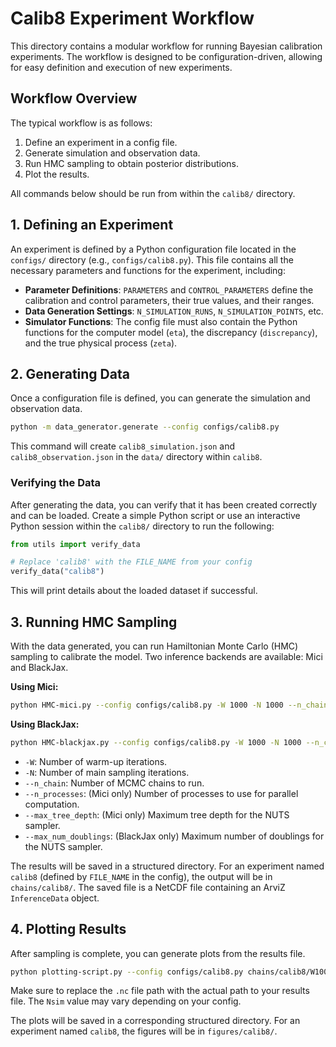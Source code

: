 # Calib8 Experiment Workflow

This directory contains a modular workflow for running Bayesian calibration experiments. The workflow is designed to be configuration-driven, allowing for easy definition and execution of new experiments.

## Workflow Overview

The typical workflow is as follows:

1. Define an experiment in a config file.
2. Generate simulation and observation data.
3. Run HMC sampling to obtain posterior distributions.
4. Plot the results.

All commands below should be run from within the `calib8/` directory.

## 1. Defining an Experiment

An experiment is defined by a Python configuration file located in the `configs/` directory (e.g., `configs/calib8.py`). This file contains all the necessary parameters and functions for the experiment, including:

- **Parameter Definitions**: `PARAMETERS` and `CONTROL_PARAMETERS` define the calibration and control parameters, their true values, and their ranges.
- **Data Generation Settings**: `N_SIMULATION_RUNS`, `N_SIMULATION_POINTS`, etc.
- **Simulator Functions**: The config file must also contain the Python functions for the computer model (`eta`), the discrepancy (`discrepancy`), and the true physical process (`zeta`).

## 2. Generating Data

Once a configuration file is defined, you can generate the simulation and observation data.

```bash
python -m data_generator.generate --config configs/calib8.py
```

This command will create `calib8_simulation.json` and `calib8_observation.json` in the `data/` directory within `calib8`.

### Verifying the Data

After generating the data, you can verify that it has been created correctly and can be loaded. Create a simple Python script or use an interactive Python session within the `calib8/` directory to run the following:

```python
from utils import verify_data

# Replace 'calib8' with the FILE_NAME from your config
verify_data("calib8")
```

This will print details about the loaded dataset if successful.

## 3. Running HMC Sampling

With the data generated, you can run Hamiltonian Monte Carlo (HMC) sampling to calibrate the model. Two inference backends are available: Mici and BlackJax.

**Using Mici:**

```bash
python HMC-mici.py --config configs/calib8.py -W 1000 -N 1000 --n_chain 2 --n_processes 2 --max_tree_depth 10
```

**Using BlackJax:**

```bash
python HMC-blackjax.py --config configs/calib8.py -W 1000 -N 1000 --n_chain 2 --max_num_doublings 10
```

- `-W`: Number of warm-up iterations.
- `-N`: Number of main sampling iterations.
- `--n_chain`: Number of MCMC chains to run.
- `--n_processes`: (Mici only) Number of processes to use for parallel computation.
- `--max_tree_depth`: (Mici only) Maximum tree depth for the NUTS sampler.
- `--max_num_doublings`: (BlackJax only) Maximum number of doublings for the NUTS sampler.

The results will be saved in a structured directory. For an experiment named `calib8` (defined by `FILE_NAME` in the config), the output will be in `chains/calib8/`. The saved file is a NetCDF file containing an ArviZ `InferenceData` object.

## 4. Plotting Results

After sampling is complete, you can generate plots from the results file.

```bash
python plotting-script.py --config configs/calib8.py chains/calib8/W1000-N1000-Nsim80.nc
```

Make sure to replace the `.nc` file path with the actual path to your results file. The `Nsim` value may vary depending on your config.

The plots will be saved in a corresponding structured directory. For an experiment named `calib8`, the figures will be in `figures/calib8/`.
